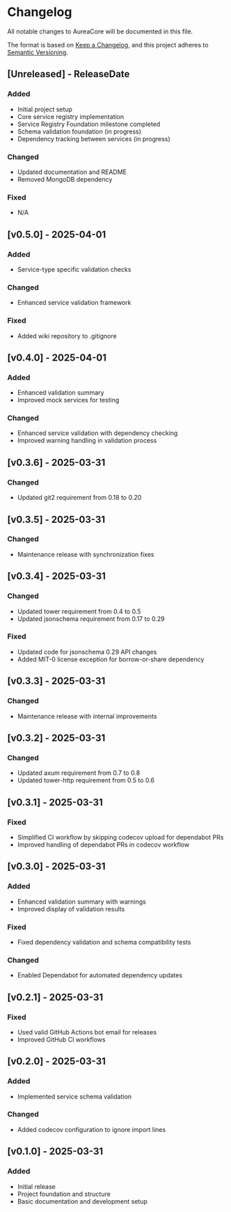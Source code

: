 # Changelog

All notable changes to AureaCore will be documented in this file.

The format is based on [Keep a Changelog](https://keepachangelog.com/en/1.1.0/),
and this project adheres to [Semantic Versioning](https://semver.org/spec/v2.0.0.html).

## [Unreleased] - ReleaseDate

### Added
- Initial project setup
- Core service registry implementation
- Service Registry Foundation milestone completed
- Schema validation foundation (in progress)
- Dependency tracking between services (in progress)

### Changed
- Updated documentation and README
- Removed MongoDB dependency

### Fixed
- N/A

## [v0.5.0] - 2025-04-01

### Added
- Service-type specific validation checks

### Changed
- Enhanced service validation framework

### Fixed
- Added wiki repository to .gitignore

## [v0.4.0] - 2025-04-01

### Added
- Enhanced validation summary
- Improved mock services for testing

### Changed
- Enhanced service validation with dependency checking
- Improved warning handling in validation process

## [v0.3.6] - 2025-03-31

### Changed
- Updated git2 requirement from 0.18 to 0.20

## [v0.3.5] - 2025-03-31

### Changed
- Maintenance release with synchronization fixes

## [v0.3.4] - 2025-03-31

### Changed
- Updated tower requirement from 0.4 to 0.5
- Updated jsonschema requirement from 0.17 to 0.29

### Fixed
- Updated code for jsonschema 0.29 API changes
- Added MIT-0 license exception for borrow-or-share dependency

## [v0.3.3] - 2025-03-31

### Changed
- Maintenance release with internal improvements

## [v0.3.2] - 2025-03-31

### Changed
- Updated axum requirement from 0.7 to 0.8
- Updated tower-http requirement from 0.5 to 0.6

## [v0.3.1] - 2025-03-31

### Fixed
- Simplified CI workflow by skipping codecov upload for dependabot PRs
- Improved handling of dependabot PRs in codecov workflow

## [v0.3.0] - 2025-03-31

### Added
- Enhanced validation summary with warnings
- Improved display of validation results

### Fixed
- Fixed dependency validation and schema compatibility tests

### Changed
- Enabled Dependabot for automated dependency updates

## [v0.2.1] - 2025-03-31

### Fixed
- Used valid GitHub Actions bot email for releases
- Improved GitHub CI workflows

## [v0.2.0] - 2025-03-31

### Added
- Implemented service schema validation

### Changed
- Added codecov configuration to ignore import lines

## [v0.1.0] - 2025-03-31

### Added
- Initial release
- Project foundation and structure
- Basic documentation and development setup 
